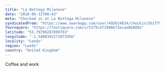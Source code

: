 ```yaml
---
title: "La Bottega Milanese"
date: "2018-06-12T08:43"
meta: "Checked in at La Bottega Milanese"
syndicatedFrom: "https://www.swarmapp.com/user/492614834/checkin/5b1f79ad98fbfc002c16962e"
foursquare: "https://foursquare.com/v/5379c473498e73acaa0b808a"
latitude: "53.79796287899763"
longitude: "-1.5480392271072956"
locality: "Leeds"
region: "Leeds"
country: "United Kingdom"
---
```

Coffee and work
